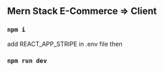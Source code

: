 ## Mern Stack E-Commerce => Client

### `npm i`

add REACT_APP_STRIPE in .env file then

### `npm run dev`

